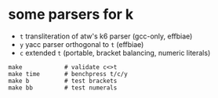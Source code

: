 some parsers for k
===

* `t` transliteration of atw's k6 parser (gcc-only, effbiae)
* `y` yacc parser orthogonal to `t` (effbiae)
* `c` extended `t` (portable, bracket balancing, numeric literals)


```
make            # validate c<>t
make time       # benchpress t/c/y
make b          # test brackets
make bb         # test numerals
```
